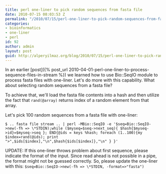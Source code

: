 ```yaml
---
title: perl one-liner to pick random sequences from fasta file
date: 2010-07-15 08:03:53 Z
permalink: "/2010/07/15/perl-one-liner-to-pick-random-sequences-from-fasta-file/"
categories:
- bioinformatics
- one-liner
- perl
id: 92
author: admin
layout: post
guid: http://alperyilmaz.org/blog/2010/07/15/perl-one-liner-to-pick-random-sequences-from-fasta-file/
---
```


In an earlier [post]({% post_url 2010-04-01-perl-one-liner-to-process-sequence-files-in-stream %}) we learned how to use Bio::SeqIO module to process fasta files with one-liner. Let's do more with this capability. What about selecting random sequences from a fasta file?
  
To achieve that, we'll load the fasta file contents into a hash and then utilize the fact that `rand(@array)` returns index of a random element from that array.

Let's pick 100 random sequences from a fasta file with one-liner:

```
$ .. fasta file stream .. | perl -MBio::SeqIO -e '$seq=Bio::SeqIO->new(-fh => \*STDIN);while ($myseq=$seq->next_seq){ $hash{$myseq->id}=$myseq->seq }; END{@ids = keys %hash; foreach (1..100){my $index=rand(@ids); print ">",$ids[$index],"\n",$hash{$ids[$index]},"\n" } }'
```

UPDATE: If this one-liner throws problem about first sequence, please indicate the format of the input. Since read ahead is not possible in a pipe, the format might not be guessed correctly. So, please update the one-liner with this: `$seq=Bio::SeqIO->new(-fh => \*STDIN, -format=>"fasta")`